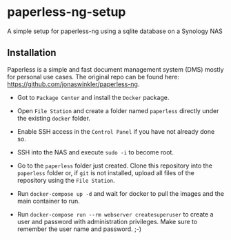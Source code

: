 # paperless-ng-setup

A simple setup for paperless-ng using a sqlite database on a Synology NAS

## Installation

Paperless is a simple and fast document management system (DMS) mostly for personal use cases. The original repo can be found here: <https://github.com/jonaswinkler/paperless-ng>.

- Got to `Package Center` and install the `Docker` package.

- Open `File Station` and create a folder named `paperless` directly under the existing  `docker` folder.

- Enable SSH access in the `Control Panel` if you have not already done so.

- SSH into the NAS and execute `sudo -i` to become root.

- Go to the `paperless` folder just created. Clone this repository into the `paperless` folder or, if `git` is not installed, upload all files of the repository using the `File Station`.

- Run `docker-compose up -d` and wait for docker to pull the images and the main container to run.

- Run `docker-compose run --rm webserver createsuperuser` to create a user and password with administration privileges. Make sure to remember the user name and password. ;-)

